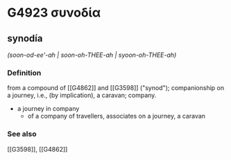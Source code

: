 # G4923 συνοδία

## synodía

_(soon-od-ee'-ah | soon-oh-THEE-ah | syoon-oh-THEE-ah)_

### Definition

from a compound of [[G4862]] and [[G3598]] ("synod"); companionship on a journey, i.e., (by implication), a caravan; company.

- a journey in company
  - of a company of travellers, associates on a journey, a caravan

### See also

[[G3598]], [[G4862]]

